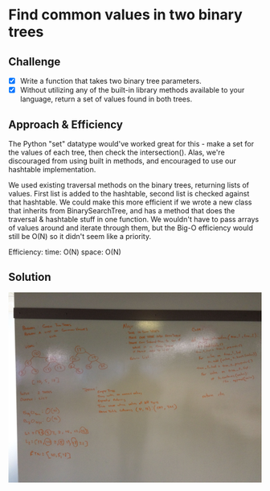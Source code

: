 # Find common values in two binary trees

## Challenge
- [x] Write a function that takes two binary tree parameters.
- [x] Without utilizing any of the built-in library methods available to your language, return a set of values found in both trees.

## Approach & Efficiency
The Python "set" datatype would've worked great for this - make a set for the values of each tree, then check the intersection(). Alas, we're discouraged from using built in methods, and encouraged to use our hashtable implementation. 

We used existing traversal methods on the binary trees, returning lists of values. First list is added to the hashtable, second list is checked against that hashtable. We could make this more efficient if we wrote a new class that inherits from BinarySearchTree, and has a method that does the traversal & hashtable stuff in one function. We wouldn't have to pass arrays of values around and iterate through them, but the Big-O efficiency would still be O(N) so it didn't seem like a priority. 

Efficiency:
time: O(N)
space: O(N)

## Solution
![whiteboard](assets/cc27-whiteboard.jpg)
